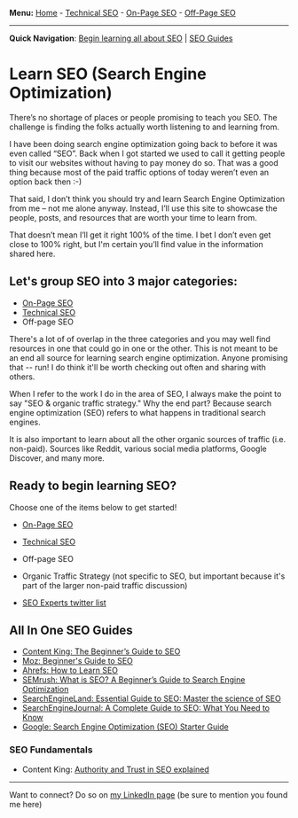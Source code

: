 <b>Menu:</b> <a href="/">Home</a> - <a href="technical-seo">Technical SEO</a> - <a href="on-page-seo">On-Page SEO</a> - <a href="off-page-seo">Off-Page SEO</a>
<hr>
<strong>Quick Navigation</strong>: <a href="#seo-training">Begin learning all about SEO</a> | <a href="#seo-guides">SEO Guides</a>

# Learn SEO (Search Engine Optimization)

There’s no shortage of places or people promising to teach you SEO. The challenge is finding the folks actually worth listening to and learning from.

I have been doing search engine optimization going back to before it was even called “SEO”. Back when I got started we used to call it getting people to visit our websites without having to pay money  do so. That was a good thing because most of the paid traffic options of today weren’t even an option back then :-)

That said, I don’t think you should try and learn Search Engine Optimization from me – not me alone anyway. Instead, I’ll use this site to showcase the people, posts, and resources that are worth your time to learn from. 

That doesn’t mean I’ll get it right 100% of the time. I bet I don’t even get close to 100% right, but I'm certain you’ll find value in the information shared here.

## Let's group SEO into 3 major categories:

* <a href="on-page-seo">On-Page SEO</a>
* <a href="technical-seo" title="Technical SEO">Technical SEO</a>
* Off-page SEO

There's a lot of of overlap in the three categories and you may well find resources in one that could go in one or the other. This is not meant to be an end all source for learning search engine optimization. Anyone promising that -- run! I do think it'll be worth checking out often and sharing with others.

When I refer to the work I do in the area of SEO, I always make the point to say "SEO & organic traffic strategy." Why the end part? Because search engine optimization (SEO) refers to what happens in traditional search engines. 

It is also important to learn about all the other organic sources of traffic (i.e. non-paid). Sources like Reddit, various social media platforms, Google Discover, and many more.

<h2 id="seo-training">Ready to begin learning SEO?</h2> 
Choose one of the items below to get started!

* <a href="on-page-seo">On-Page SEO</a>
* <a href="technical-seo" title="Learn Technical SEO">Technical SEO</a>
* Off-page SEO
* Organic Traffic Strategy (not specific to SEO, but important because it's part of the larger non-paid traffic discussion)

* <a href="https://twitter.com/i/lists/225581017">SEO Experts twitter list</a>

<h2 id="seo-guides">All In One SEO Guides</h2>

  * <a href="https://www.contentkingapp.com/academy/seo-guide/">Content King: The Beginner’s Guide to SEO</a>
  * <a href="https://moz.com/beginners-guide-to-seo">Moz: Beginner's Guide to SEO</a>
  * <a href="https://ahrefs.com/blog/learn-seo/">Ahrefs: How to Learn SEO</a>
  * <a href="https://www.semrush.com/blog/what-is-seo/">SEMrush: What is SEO? A Beginner’s Guide to Search Engine Optimization</a>
  * <a href="https://searchengineland.com/guide/seo">SearchEngineLand: Essential Guide to SEO: Master the science of SEO</a>
  * <a href="https://www.searchenginejournal.com/seo-guide/">SearchEngineJournal: A Complete Guide to SEO: What You Need to Know</a>
  * <a href="https://support.google.com/webmasters/answer/7451184?hl=en">Google: Search Engine Optimization (SEO) Starter Guide</a>
  
<h3>SEO Fundamentals</h3>
 
* Content King: <a href="https://www.contentkingapp.com/academy/authority/">Authority and Trust in SEO explained</a>

<hr>
Want to connect? Do so on <a href="https://www.linkedin.com/in/joshhinds">my LinkedIn page</a> (be sure to mention you found me here) 
